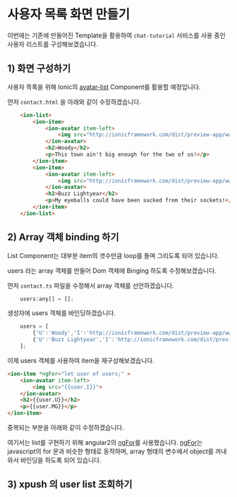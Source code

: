 # 사용자 목록 화면 만들기

이번에는 기존에 만들어진 Template을 활용하여 `chat-tutorial` 서비스를 사용 중인 사용자 리스트를 구성해보겠습니다.

## 1) 화면 구성하기

사용자 목록을 위해 Ionic의 [avatar-list](http://ionicframework.com/docs/v2/components/#avatar-list) Component를 활용할 예정입니다.

먼저 `contact.html` 을 아래와 같이 수정하겠습니다.

```html
	<ion-list>
		<ion-item>
			<ion-avatar item-left>
				<img src="http://ionicframework.com/dist/preview-app/www/assets/img/avatar-ts-woody.png">
			</ion-avatar>
			<h2>Woody</h2>
			<p>This town ain't big enough for the two of us!</p>
		</ion-item>
		<ion-item>
			<ion-avatar item-left>
				<img src="http://ionicframework.com/dist/preview-app/www/assets/img/avatar-ts-buzz.png">
			</ion-avatar>
			<h2>Buzz Lightyear</h2>
			<p>My eyeballs could have been sucked from their sockets!</p>
		</ion-item>
	</ion-list>
```

## 2) Array 객체 binding 하기

List Component는 대부분 item의 갯수만큼 loop를 돌며 그리도록 되어 있습니다.

users 라는 array 객체를 만들어 Dom 객체에 Binging 하도록 수정해보겠습니다.

먼저 `contact.ts` 파일을 수정해서 array 객체를 선언하겠습니다.

```js
	users:any[] = [];
```

생성자에 users 객체를 바인딩하겠습니다.

```js
	users = [
		{'U':'Woody','I':'http://ionicframework.com/dist/preview-app/www/assets/img/avatar-ts-woody.png'},
		{'U':'Buzz Lightyear','I':'http://ionicframework.com/dist/preview-app/www/assets/img/avatar-ts-buzz.png'}
	];
```

이제 users 객체를 사용하여 item을 재구성해보겠습니다.

```html
<ion-item *ngFor="let user of users;" >
	<ion-avatar item-left>
	 	<img src="{{user.I}}">
	</ion-avatar>
	<h2>{{user.U}}</h2>
	<p>{{user.MG}}</p>
</ion-item>
```

중복되는 부분을 아래와 같이 수정하겠습니다.

여기서는 list를 구현하기 위해 angular2의 [ngFor](https://angular.io/docs/ts/latest/api/common/index/NgFor-directive.html)를 사용했습니다. [ngFor](https://angular.io/docs/ts/latest/api/common/index/NgFor-directive.html)는 javascript의 for 문과 비슷한 형태로 동작하며, array 형태의 변수에서 object를 꺼내와서 바인딩을 하도록 되어 있습니다.

## 3) xpush 의 user list 조회하기

